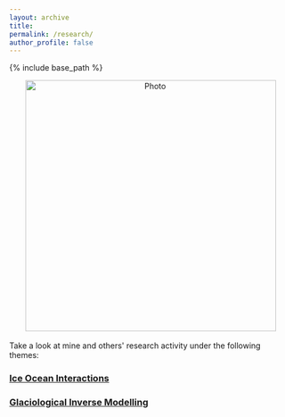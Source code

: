 ```yaml
---
layout: archive
title: 
permalink: /research/
author_profile: false
---
```


{% include base_path %}

<p align="center">
  <img src="https://dngoldberg.github.io/files/maudberg.png?raw=true" alt="Photo" style="width: 450px;"/>
</p>

Take a look at mine and others' research activity under the following themes:

### [Ice Ocean Interactions](https://dngoldberg.github.io/iceocean/)

### [Glaciological Inverse Modelling](https://dngoldberg.github.io/inverse/)

